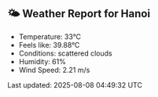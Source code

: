 <!-- WEATHER-START -->
## 🌤 Weather Report for Hanoi

- Temperature: 33°C
- Feels like: 39.88°C
- Conditions: scattered clouds
- Humidity: 61%
- Wind Speed: 2.21 m/s

Last updated: 2025-08-08 04:49:32 UTC
<!-- WEATHER-END -->
